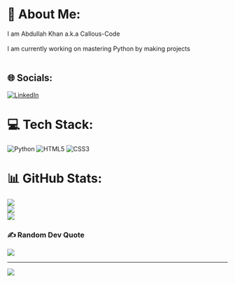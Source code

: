 # 💫 About Me:
I am Abdullah Khan a.k.a Callous-Code<br><br>
I am currently working on mastering Python by making projects<br><br>


## 🌐 Socials:
[![LinkedIn](https://img.shields.io/badge/LinkedIn-%230077B5.svg?logo=linkedin&logoColor=white)](https://linkedin.com/in/abdullah-khan-6b7ab4360) 

# 💻 Tech Stack:
![Python](https://img.shields.io/badge/python-3670A0?style=for-the-badge&logo=python&logoColor=ffdd54) ![HTML5](https://img.shields.io/badge/html5-%23E34F26.svg?style=for-the-badge&logo=html5&logoColor=white) ![CSS3](https://img.shields.io/badge/css3-%231572B6.svg?style=for-the-badge&logo=css3&logoColor=white)
# 📊 GitHub Stats:
![](https://github-readme-stats.vercel.app/api?username=CALLOUS-Code&theme=dark&hide_border=false&include_all_commits=false&count_private=false)<br/>
![](https://nirzak-streak-stats.vercel.app/?user=CALLOUS-Code&theme=dark&hide_border=false)<br/>
![](https://github-readme-stats.vercel.app/api/top-langs/?username=CALLOUS-Code&theme=dark&hide_border=false&include_all_commits=false&count_private=false&layout=compact)

### ✍️ Random Dev Quote
![](https://quotes-github-readme.vercel.app/api?type=horizontal&theme=radical)

---
[![](https://visitcount.itsvg.in/api?id=CALLOUS-Code&icon=9&color=0)](https://visitcount.itsvg.in)

<!-- Proudly created with GPRM ( https://gprm.itsvg.in ) -->
